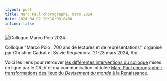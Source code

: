```yaml
---
layout: post
title: Marc Paul chorographe, mars 2024
date: 2024-04-02 20:10:00-0400
inline: false
---
```


![Colloque Marco Polo 2024](https://www.crlv.org/sites/default/files/styles/d08_standard/public/2024-02/Marco%20Polo.jpeg?h=7ddaa7c3&itok=xeyK80Yf).

Colloque "Marco Polo : 700 ans de lectures et de représentations", organisé par Christine Gadrat et Sylvie Requemora, 21-23 mars 2024, Aix. 

Voici les liens pour retrouver [les différentes interventions du colloque](https://youtu.be/AviQZAQ2i2k?feature=shared) mises en ligne par le CRLV et ma communication intitulée [Marc Paul chorographe : transformations des lieux du _Devisement du monde_ à la Renaissance](https://youtu.be/AviQZAQ2i2k?feature=shared).



